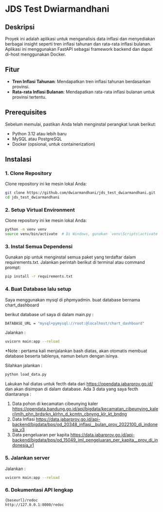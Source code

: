 # JDS Test Dwiarmandhani

## Deskripsi

Proyek ini adalah aplikasi untuk menganalisis data inflasi dan menyediakan berbagai insight seperti tren inflasi tahunan dan rata-rata inflasi bulanan. Aplikasi ini menggunakan FastAPI sebagai framework backend dan dapat di-host menggunakan Docker.

## Fitur

- **Tren Inflasi Tahunan**: Mendapatkan tren inflasi tahunan berdasarkan provinsi.
- **Rata-rata Inflasi Bulanan**: Mendapatkan rata-rata inflasi bulanan untuk provinsi tertentu.

## Prerequisites

Sebelum memulai, pastikan Anda telah menginstal perangkat lunak berikut:

- Python 3.12 atau lebih baru
- MySQL atau PostgreSQL
- Docker (opsional, untuk containerization)

## Instalasi

### 1. Clone Repository

Clone repository ini ke mesin lokal Anda:

```bash
git clone https://github.com/dwiarmandhani/jds_test_dwiarmandhani.git
cd jds_test_dwiarmandhani
```

### 2. Setup Virtual Environment

Clone repository ini ke mesin lokal Anda:

```bash
python -m venv venv
source venv/bin/activate  # Di Windows, gunakan `venv\Scripts\activate`
```

### 3. Instal Semua Dependensi

Gunakan pip untuk menginstal semua paket yang terdaftar dalam requirements.txt. Jalankan perintah berikut di terminal atau command prompt:

```bash
pip install -r requirements.txt
```

### 4. Buat Database lalu setup

Saya menggunakan mysql di phpmyadmin. buat database bernama chart_dashboard

berikut database url saya di dalam main.py :

```bash
DATABASE_URL = "mysql+pymysql://root:@localhost/chart_dashboard"
```

Jalankan :

```bash
uvicorn main:app --reload
```

\*Note : pertama kali menjalankan bash diatas, akan otomatis membuat database beserta tablenya, namun belum dengan isinya.

Silahkan jalankan :

```bash
python load_data.py
```

Lakukan hal diatas untuk fecth data dari https://opendata.jabarprov.go.id/ dan akan disimpan di dalam database.
Ada 3 data yang saya fecth diantaranya :

1. Data pohon di kecamatan cibeunying kaler
   https://opendata.bandung.go.id/api/bigdata/kecamatan_cibeunying_kaler/jmlh_phn_brdsrkn_klrhn_d_kcmtn_cbnyng_klr_kt_bndng
2. Data Inflasi
   https://data.jabarprov.go.id/api-backend/bigdata/bps/od_20348_inflasi__bulan_prov_2022100_di_indonesia_v3
3. Data pengeluaran per kapita
   https://data.jabarprov.go.id/api-backend/bigdata/bps/od_15049_jml_pengeluaran_per_kapita__prov_di_indonesia_v1

### 5. Jalankan server

Jalankan :

```bash
uvicorn main:app --reload
```

### 6. Dokumentasi API lengkap

```bash
{baseurl}/redoc
http://127.0.0.1:8000/redoc
```
